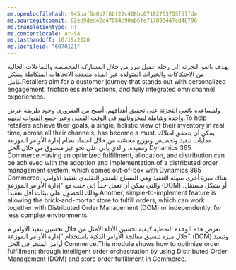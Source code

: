 ```yaml
---
ms.openlocfilehash: 945baf6a0b7f8bf22c408bb07182763755f57fde
ms.sourcegitcommit: 82ed9ded42c47064c90ab6fe717893447cd48796
ms.translationtype: HT
ms.contentlocale: ar-SA
ms.lasthandoff: 10/19/2020
ms.locfileid: "6070121"
---
```

<span data-ttu-id="5ad6c-101">يهدف بائعو التجزئة إلى رحلة عميل تبرز من خلال المشاركة المخصصة والتفاعلات الخالية من الاحتكاكات والخبرات المتولدة عبر القناة متعددة الاتجاهات المتكاملة بشكل كامل.</span><span class="sxs-lookup"><span data-stu-id="5ad6c-101">Retailers aim for a customer journey that stands out with personalized engagement, frictionless interactions, and fully integrated omnichannel experiences.</span></span>

<span data-ttu-id="5ad6c-102">ولمساعدة بائعي التجزئة على تحقيق أهدافهم، أصبح من الضروري وجود طريقة عرض واحدة وشاملة لمخزوناتهم في الوقت الفعلي وعبر جميع القنوات لديهم.</span><span class="sxs-lookup"><span data-stu-id="5ad6c-102">To help retailers achieve their goals, a single, holistic view of their inventory in real time, across all their channels, has become a must.</span></span> <span data-ttu-id="5ad6c-103">يمكن أن يتحقق امتلاك عمليات تنفيذ وتخصيص وتوزيع محسّنة من خلال اعتماد نظام إدارة الأوامر الموزعة وتنفيذه، والذي يأتي على نحو غير مسبوق من خلال الحل Dynamics 365 Commerce.</span><span class="sxs-lookup"><span data-stu-id="5ad6c-103">Having an optimized fulfillment, allocation, and distribution can be achieved with the adoption and implementation of a distributed order management system, which comes out-of-box with Dynamics 365 Commerce.</span></span> <span data-ttu-id="5ad6c-104">هناك ميزة أخرى سهلة التنفيذ وهي السماح للمتجر التقليدي بتنفيذ الأوامر، والتي يمكن أن تعمل جنباً إلى جنب مع "إدارة الأوامر الموزعة (DOM) أو بشكل مستقل، وذلك للحصول على بيئات أقل تعقيداً.</span><span class="sxs-lookup"><span data-stu-id="5ad6c-104">Another, simple-to-implement feature is allowing the brick-and-mortar store to fulfill orders, which can work together with Distributed Order Management (DOM) or independently, for less complex environments.</span></span> 

<span data-ttu-id="5ad6c-105">تعرض هذه الوحدة النمطية كيفية تحسين الأداء الأمثل من خلال تحسين تنفيذ الأوامر م خلال ميزة تنسيق معالجة الأوامر الذكية باستخدام "إدارة الأوامر الموزعة" (DOM) وتنفيذ أوامر المتجر في الحل Commerce.</span><span class="sxs-lookup"><span data-stu-id="5ad6c-105">This module shows how to optimize order fulfillment through intelligent order orchestration by using Distributed Order Management (DOM) and store order fulfillment in Commerce.</span></span>

